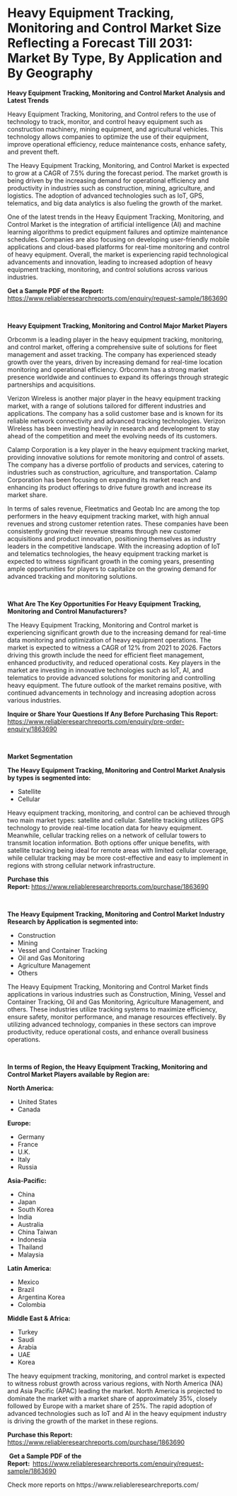 <p><h1>Heavy Equipment Tracking, Monitoring and Control Market Size Reflecting a Forecast Till 2031: Market By Type, By Application and By Geography</h1></p><p><strong>Heavy Equipment Tracking, Monitoring and Control Market Analysis and Latest Trends</strong></p>
<p><p>Heavy Equipment Tracking, Monitoring, and Control refers to the use of technology to track, monitor, and control heavy equipment such as construction machinery, mining equipment, and agricultural vehicles. This technology allows companies to optimize the use of their equipment, improve operational efficiency, reduce maintenance costs, enhance safety, and prevent theft.</p><p>The Heavy Equipment Tracking, Monitoring, and Control Market is expected to grow at a CAGR of 7.5% during the forecast period. The market growth is being driven by the increasing demand for operational efficiency and productivity in industries such as construction, mining, agriculture, and logistics. The adoption of advanced technologies such as IoT, GPS, telematics, and big data analytics is also fueling the growth of the market.</p><p>One of the latest trends in the Heavy Equipment Tracking, Monitoring, and Control Market is the integration of artificial intelligence (AI) and machine learning algorithms to predict equipment failures and optimize maintenance schedules. Companies are also focusing on developing user-friendly mobile applications and cloud-based platforms for real-time monitoring and control of heavy equipment. Overall, the market is experiencing rapid technological advancements and innovation, leading to increased adoption of heavy equipment tracking, monitoring, and control solutions across various industries.</p></p>
<p><strong>Get a Sample PDF of the Report:&nbsp;</strong> <a href="https://www.reliableresearchreports.com/enquiry/request-sample/1863690">https://www.reliableresearchreports.com/enquiry/request-sample/1863690</a></p>
<p>&nbsp;</p>
<p><strong>Heavy Equipment Tracking, Monitoring and Control Major Market Players</strong></p>
<p><p>Orbcomm is a leading player in the heavy equipment tracking, monitoring, and control market, offering a comprehensive suite of solutions for fleet management and asset tracking. The company has experienced steady growth over the years, driven by increasing demand for real-time location monitoring and operational efficiency. Orbcomm has a strong market presence worldwide and continues to expand its offerings through strategic partnerships and acquisitions.</p><p>Verizon Wireless is another major player in the heavy equipment tracking market, with a range of solutions tailored for different industries and applications. The company has a solid customer base and is known for its reliable network connectivity and advanced tracking technologies. Verizon Wireless has been investing heavily in research and development to stay ahead of the competition and meet the evolving needs of its customers.</p><p>Calamp Corporation is a key player in the heavy equipment tracking market, providing innovative solutions for remote monitoring and control of assets. The company has a diverse portfolio of products and services, catering to industries such as construction, agriculture, and transportation. Calamp Corporation has been focusing on expanding its market reach and enhancing its product offerings to drive future growth and increase its market share.</p><p>In terms of sales revenue, Fleetmatics and Geotab Inc are among the top performers in the heavy equipment tracking market, with high annual revenues and strong customer retention rates. These companies have been consistently growing their revenue streams through new customer acquisitions and product innovation, positioning themselves as industry leaders in the competitive landscape. With the increasing adoption of IoT and telematics technologies, the heavy equipment tracking market is expected to witness significant growth in the coming years, presenting ample opportunities for players to capitalize on the growing demand for advanced tracking and monitoring solutions.</p></p>
<p>&nbsp;</p>
<p><strong>What Are The Key Opportunities For Heavy Equipment Tracking, Monitoring and Control Manufacturers?</strong></p>
<p><p>The Heavy Equipment Tracking, Monitoring and Control market is experiencing significant growth due to the increasing demand for real-time data monitoring and optimization of heavy equipment operations. The market is expected to witness a CAGR of 12% from 2021 to 2026. Factors driving this growth include the need for efficient fleet management, enhanced productivity, and reduced operational costs. Key players in the market are investing in innovative technologies such as IoT, AI, and telematics to provide advanced solutions for monitoring and controlling heavy equipment. The future outlook of the market remains positive, with continued advancements in technology and increasing adoption across various industries.</p></p>
<p><strong>Inquire or Share Your Questions If Any Before Purchasing This Report:</strong> <a href="https://www.reliableresearchreports.com/enquiry/pre-order-enquiry/1863690">https://www.reliableresearchreports.com/enquiry/pre-order-enquiry/1863690</a></p>
<p>&nbsp;</p>
<p><strong>Market Segmentation</strong></p>
<p><strong>The Heavy Equipment Tracking, Monitoring and Control Market Analysis by types is segmented into:</strong></p>
<p><ul><li>Satellite</li><li>Cellular</li></ul></p>
<p><p>Heavy equipment tracking, monitoring, and control can be achieved through two main market types: satellite and cellular. Satellite tracking utilizes GPS technology to provide real-time location data for heavy equipment. Meanwhile, cellular tracking relies on a network of cellular towers to transmit location information. Both options offer unique benefits, with satellite tracking being ideal for remote areas with limited cellular coverage, while cellular tracking may be more cost-effective and easy to implement in regions with strong cellular network infrastructure.</p></p>
<p><strong>Purchase this Report:&nbsp;</strong><a href="https://www.reliableresearchreports.com/purchase/1863690">https://www.reliableresearchreports.com/purchase/1863690</a></p>
<p>&nbsp;</p>
<p><strong>The Heavy Equipment Tracking, Monitoring and Control Market Industry Research by Application is segmented into:</strong></p>
<p><ul><li>Construction</li><li>Mining</li><li>Vessel and Container Tracking</li><li>Oil and Gas Monitoring</li><li>Agriculture Management</li><li>Others</li></ul></p>
<p><p>The Heavy Equipment Tracking, Monitoring and Control Market finds applications in various industries such as Construction, Mining, Vessel and Container Tracking, Oil and Gas Monitoring, Agriculture Management, and others. These industries utilize tracking systems to maximize efficiency, ensure safety, monitor performance, and manage resources effectively. By utilizing advanced technology, companies in these sectors can improve productivity, reduce operational costs, and enhance overall business operations.</p></p>
<p>&nbsp;</p>
<p><strong>In terms of Region, the Heavy Equipment Tracking, Monitoring and Control Market Players available by Region are:</strong></p>
<p>
    <p> <strong> North America: </strong>
        <ul>
            <li>United States</li>
            <li>Canada</li>
        </ul>
        </p> 
    <p> <strong> Europe: </strong>
        <ul>
            <li>Germany</li>
            <li>France</li>
            <li>U.K.</li>
            <li>Italy</li>
            <li>Russia</li>
        </ul>
        </p> 
    <p> <strong> Asia-Pacific: </strong>
        <ul>
            <li>China</li>
            <li>Japan</li>
            <li>South Korea</li>
            <li>India</li>
            <li>Australia</li>
            <li>China Taiwan</li>
            <li>Indonesia</li>
            <li>Thailand</li>
            <li>Malaysia</li>
        </ul>
        </p> 
    <p> <strong> Latin America: </strong>
        <ul>
            <li>Mexico</li>
            <li>Brazil</li>
            <li>Argentina Korea</li>
            <li>Colombia</li>
        </ul>
        </p> 
    <p> <strong> Middle East & Africa: </strong>
        <ul>
            <li>Turkey</li>
            <li>Saudi</li>
            <li>Arabia</li>
            <li>UAE</li>
            <li>Korea</li>
        </ul>
    </p>
    </p>
<p><p>The heavy equipment tracking, monitoring, and control market is expected to witness robust growth across various regions, with North America (NA) and Asia Pacific (APAC) leading the market. North America is projected to dominate the market with a market share of approximately 35%, closely followed by Europe with a market share of 25%. The rapid adoption of advanced technologies such as IoT and AI in the heavy equipment industry is driving the growth of the market in these regions.</p></p>
<p><strong>Purchase this Report: </strong><a href="https://www.reliableresearchreports.com/purchase/1863690">https://www.reliableresearchreports.com/purchase/1863690</a></p>
<p>&nbsp;<strong>Get a Sample PDF of the Report:&nbsp;&nbsp;</strong><a href="https://www.reliableresearchreports.com/enquiry/request-sample/1863690">https://www.reliableresearchreports.com/enquiry/request-sample/1863690</a></p>
<p><strong></strong></p>
<p>Check more reports on https://www.reliableresearchreports.com/</p>
